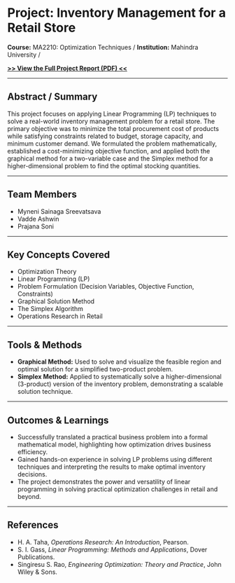 # Project: Inventory Management for a Retail Store

**Course:** MA2210: Optimization Techniques /
**Institution:** Mahindra University /

**[>> View the Full Project Report (PDF) <<](report.pdf)**

---

## Abstract / Summary

This project focuses on applying Linear Programming (LP) techniques to solve a real-world inventory management problem for a retail store. The primary objective was to minimize the total procurement cost of products while satisfying constraints related to budget, storage capacity, and minimum customer demand. We formulated the problem mathematically, established a cost-minimizing objective function, and applied both the graphical method for a two-variable case and the Simplex method for a higher-dimensional problem to find the optimal stocking quantities.

---

## Team Members

* Myneni Sainaga Sreevatsava
* Vadde Ashwin
* Prajana Soni

---

## Key Concepts Covered

* Optimization Theory
* Linear Programming (LP)
* Problem Formulation (Decision Variables, Objective Function, Constraints)
* Graphical Solution Method
* The Simplex Algorithm
* Operations Research in Retail

---

## Tools & Methods 

* **Graphical Method:** Used to solve and visualize the feasible region and optimal solution for a simplified two-product problem.
* **Simplex Method:** Applied to systematically solve a higher-dimensional (3-product) version of the inventory problem, demonstrating a scalable solution technique.

---

## Outcomes & Learnings 

* Successfully translated a practical business problem into a formal mathematical model, highlighting how optimization drives business efficiency.
* Gained hands-on experience in solving LP problems using different techniques and interpreting the results to make optimal inventory decisions.
* The project demonstrates the power and versatility of linear programming in solving practical optimization challenges in retail and beyond.

---

## References 

* H. A. Taha, *Operations Research: An Introduction*, Pearson.
* S. I. Gass, *Linear Programming: Methods and Applications*, Dover Publications.
* Singiresu S. Rao, *Engineering Optimization: Theory and Practice*, John Wiley & Sons.